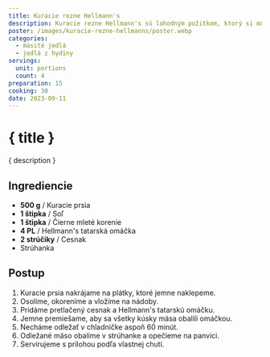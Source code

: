 ```yaml
---
title: Kuracie rezne Hellmann's
description: Kuracie rezne Hellmann's sú lahodným požitkom, ktorý si môžete užiť kedykoľvek.
poster: /images/kuracie-rezne-hellmanns/poster.webp
categories:
  - mäsité jedlá
  - jedlá z hydiny
servings:
  unit: portions
  count: 4
preparation: 15
cooking: 30
date: 2023-09-11
---
```


# { title }

{ description }

## Ingrediencie

- **500 g** / Kuracie prsia
- **1 štipka** / Soľ
- **1 štipka** / Čierne mleté korenie
- **4 PL** / Hellmann's tatarská omáčka
- **2 strúčiky** / Cesnak
- Strúhanka

## Postup

1. Kuracie prsia nakrájame na plátky, ktoré jemne naklepeme.
2. Osolíme, okoreníme a vložíme na nádoby.
3. Pridáme pretlačený cesnak a Hellmann's tatarskú omáčku.
4. Jemne premiešame, aby sa všetky kúsky mäsa obalili omáčkou.
5. Necháme odležať v chladničke aspoň 60 minút.
6. Odležané mäso obalíme v strúhanke a opečieme na panvici.
7. Servírujeme s prílohou podľa vlastnej chuti.
